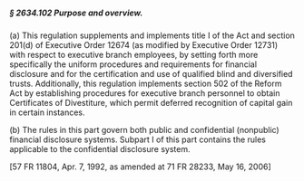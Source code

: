 ##### § 2634.102 Purpose and overview. #####

(a) This regulation supplements and implements title I of the Act and section 201(d) of Executive Order 12674 (as modified by Executive Order 12731) with respect to executive branch employees, by setting forth more specifically the uniform procedures and requirements for financial disclosure and for the certification and use of qualified blind and diversified trusts. Additionally, this regulation implements section 502 of the Reform Act by establishing procedures for executive branch personnel to obtain Certificates of Divestiture, which permit deferred recognition of capital gain in certain instances.

(b) The rules in this part govern both public and confidential (nonpublic) financial disclosure systems. Subpart I of this part contains the rules applicable to the confidential disclosure system.

[57 FR 11804, Apr. 7, 1992, as amended at 71 FR 28233, May 16, 2006]